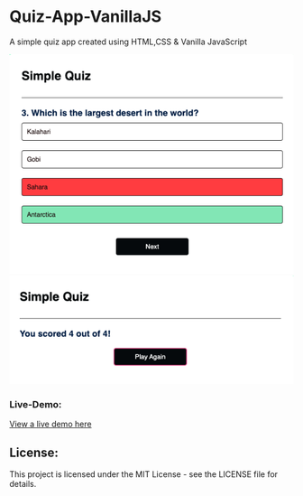 # Quiz-App-VanillaJS

A simple quiz app created using HTML,CSS &amp; Vanilla JavaScript

![Quiz Screenshot](screenshot/shot1.png)
![Quiz Screenshot](screenshot/shot2.png)

### Live-Demo:

[View a live demo here](https://algomystique.github.io/Quiz-App-VanillaJS/)

## **License:**

This project is licensed under the MIT License - see the LICENSE file for details.
